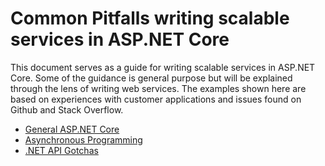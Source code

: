 # Common Pitfalls writing scalable services in ASP.NET Core

This document serves as a guide for writing scalable services in ASP.NET Core. Some of the guidance is general purpose but will be explained through the lens of writing 
web services. The examples shown here are based on experiences with customer applications and issues found on Github and Stack Overflow.

- [General ASP.NET Core](AspNetCoreGuidance.md)
- [Asynchronous Programming](AsyncGuidance.md)
- [.NET API Gotchas](Gotchas.md)
